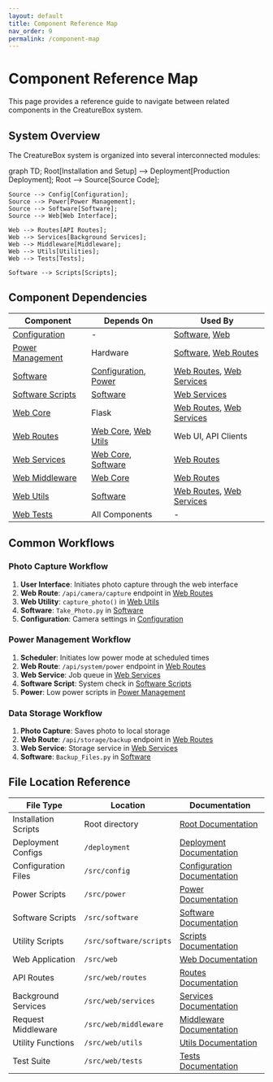 ```yaml
---
layout: default
title: Component Reference Map
nav_order: 9
permalink: /component-map
---
```


# Component Reference Map

This page provides a reference guide to navigate between related components in the CreatureBox system.

## System Overview

The CreatureBox system is organized into several interconnected modules:

<div class="mermaid">
graph TD;
    Root[Installation and Setup] --> Deployment[Production Deployment];
    Root --> Source[Source Code];
    
    Source --> Config[Configuration];
    Source --> Power[Power Management];
    Source --> Software[Software];
    Source --> Web[Web Interface];
    
    Web --> Routes[API Routes];
    Web --> Services[Background Services];
    Web --> Middleware[Middleware];
    Web --> Utils[Utilities];
    Web --> Tests[Tests];
    
    Software --> Scripts[Scripts];
</div>

## Component Dependencies

| Component | Depends On | Used By |
|-----------|------------|---------|
| [Configuration](./src-config.md) | - | [Software](./src-software.md), [Web](./src-web.md) |
| [Power Management](./src-power.md) | Hardware | [Software](./src-software.md), [Web Routes](./src-web-routes.md) |
| [Software](./src-software.md) | [Configuration](./src-config.md), [Power](./src-power.md) | [Web Routes](./src-web-routes.md), [Web Services](./src-web-services.md) |
| [Software Scripts](./src-software-scripts.md) | [Software](./src-software.md) | [Web Services](./src-web-services.md) |
| [Web Core](./src-web.md) | Flask | [Web Routes](./src-web-routes.md), [Web Services](./src-web-services.md) |
| [Web Routes](./src-web-routes.md) | [Web Core](./src-web.md), [Web Utils](./src-web-utils.md) | Web UI, API Clients |
| [Web Services](./src-web-services.md) | [Web Core](./src-web.md), [Software](./src-software.md) | [Web Routes](./src-web-routes.md) |
| [Web Middleware](./src-web-middleware.md) | [Web Core](./src-web.md) | [Web Routes](./src-web-routes.md) |
| [Web Utils](./src-web-utils.md) | [Software](./src-software.md) | [Web Routes](./src-web-routes.md), [Web Services](./src-web-services.md) |
| [Web Tests](./src-web-tests.md) | All Components | - |

## Common Workflows

### Photo Capture Workflow

1. **User Interface**: Initiates photo capture through the web interface
2. **Web Route**: `/api/camera/capture` endpoint in [Web Routes](./src-web-routes.md)
3. **Web Utility**: `capture_photo()` in [Web Utils](./src-web-utils.md)
4. **Software**: `Take_Photo.py` in [Software](./src-software.md)
5. **Configuration**: Camera settings in [Configuration](./src-config.md)

### Power Management Workflow

1. **Scheduler**: Initiates low power mode at scheduled times
2. **Web Route**: `/api/system/power` endpoint in [Web Routes](./src-web-routes.md)
3. **Web Service**: Job queue in [Web Services](./src-web-services.md)
4. **Software Script**: System check in [Software Scripts](./src-software-scripts.md)
5. **Power**: Low power scripts in [Power Management](./src-power.md)

### Data Storage Workflow

1. **Photo Capture**: Saves photo to local storage
2. **Web Route**: `/api/storage/backup` endpoint in [Web Routes](./src-web-routes.md)
3. **Web Service**: Storage service in [Web Services](./src-web-services.md)
4. **Software**: `Backup_Files.py` in [Software](./src-software.md)

## File Location Reference

| File Type | Location | Documentation |
|-----------|----------|---------------|
| Installation Scripts | Root directory | [Root Documentation](./root.md) |
| Deployment Configs | `/deployment` | [Deployment Documentation](./deployment.md) |
| Configuration Files | `/src/config` | [Configuration Documentation](./src-config.md) |
| Power Scripts | `/src/power` | [Power Documentation](./src-power.md) |
| Software Scripts | `/src/software` | [Software Documentation](./src-software.md) |
| Utility Scripts | `/src/software/scripts` | [Scripts Documentation](./src-software-scripts.md) |
| Web Application | `/src/web` | [Web Documentation](./src-web.md) |
| API Routes | `/src/web/routes` | [Routes Documentation](./src-web-routes.md) |
| Background Services | `/src/web/services` | [Services Documentation](./src-web-services.md) |
| Request Middleware | `/src/web/middleware` | [Middleware Documentation](./src-web-middleware.md) |
| Utility Functions | `/src/web/utils` | [Utils Documentation](./src-web-utils.md) |
| Test Suite | `/src/web/tests` | [Tests Documentation](./src-web-tests.md) |